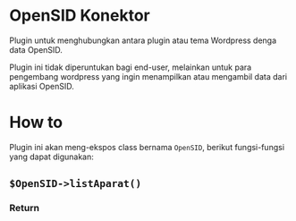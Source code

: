# OpenSID Konektor

Plugin untuk menghubungkan antara plugin atau tema Wordpress denga data OpenSID.

Plugin ini tidak diperuntukan bagi end-user, melainkan untuk para pengembang wordpress
yang ingin menampilkan atau mengambil data dari aplikasi OpenSID.


# How to

Plugin ini akan meng-ekspos class bernama `OpenSID`, berikut fungsi-fungsi yang dapat digunakan:

## `$OpenSID->listAparat()`

### Return


